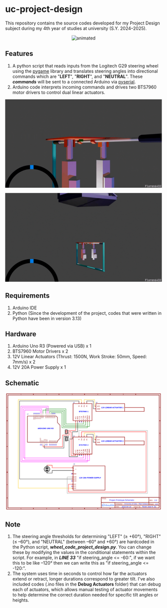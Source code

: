 # uc-project-design
This repository contains the source codes developed for my Project Design subject during my 4th year of studies at university (S.Y. 2024–2025).

<p align="center">
  <img src="https://github.com/Floren6432/uc-my-project-design/blob/main/gifs/ChairGif.gif" alt="animated" />
</p>

## **Features**
1. A python script that reads inputs from the Logitech G29 steering wheel using the <ins>pygame</ins> library and translates steering angles into directional commands which are "**LEFT**", "**RIGHT**", and "**NEUTRAL**". These **_commands_** will be sent to a connected Arduino via <ins>pyserial</ins>.
2. Arduino code interprets incoming commands and drives two BTS7960 motor drivers to control dual linear actuators.

<p align="center">
  <img src="https://github.com/Floren6432/uc-my-project-design/blob/main/gifs/ChairAnimationClose.gif" alt="animated" />
</p>

<p align="center">
  <img src="https://github.com/Floren6432/uc-my-project-design/blob/main/gifs/ChairAnimationFar.gif" alt="animated" />
</p>

## **Requirements**
1. Arduino IDE
2. Python (Since the development of the project, codes that were written in Python have been in version 3.13)

## **Hardware**
1. Arduino Uno R3 (Powered via USB) x 1
2. BTS7960 Motor Drivers x 2
3. 12V Linear Actuators (Thrust: 1500N, Work Stroke: 50mm, Speed: 7mm/s) x 2
4. 12V 20A Power Supply x 1

## **Schematic**
<p align="center">
  <img src = "Schematic Diagram/Schematic_Schematic_of_Immersive_Chair_Base.png" />
</p>

## **Note**
1. The steering angle thresholds for determining "LEFT" (≥ +60°), "RIGHT" (≤ –60°), and "NEUTRAL" (between –60° and +60°) are hardcoded in the Python script, **_wheel_code_project_design.py_**. You can change these by modifying the values in the conditional statements within the script. For example, in  **_LINE 33_** "if steering_angle <= -60:", if we want this to be like –120° then we can write this as "if steering_angle <= -120:".
2. The system uses time in seconds to control how far the actuators extend or retract, longer durations correspond to greater tilt. I've also included codes (.ino files in the **Debug Actuators** folder) that can debug each of actuators, which allows manual testing of actuator movements to help determine the correct duration needed for specific tilt angles or heights.
